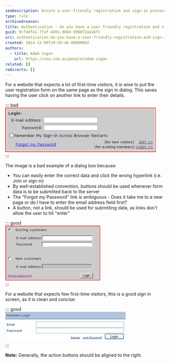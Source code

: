 ```yaml
---
seoDescription: Ensure a user-friendly registration and sign-in process by combining forms on the same page, utilizing submit buttons instead of links, and providing clear navigation options.
type: rule
archivedreason:
title: Authentication - Do you have a user friendly registration and sign in screen?
guid: 9cf4dfa1-7faf-4401-984d-599872ae16fc
uri: authentication-do-you-have-a-user-friendly-registration-and-sign-in-screen
created: 2014-12-09T19:50:46.0000000Z
authors:
  - title: Adam Cogan
    url: https://ssw.com.au/people/adam-cogan
related: []
redirects: []
---
```


For a website that expects a lot of first-time visitors, it is wise to put the user registration form on the same page as the sign in dialog. This saves having the user click on another link to enter their details.

<!--endintro-->

::: bad  
![Figure: Bad example - non-friendly sign in screen](BadloginDialog.gif)  
:::

The image is a bad example of a dialog box because:

* You can easily enter the correct data and click the wrong hyperlink (i.e. Join or sign in)
* By well-established convention, buttons should be used whenever form data is to be submitted back to the server
* The "Forgot my Password" link is ambiguous - Does it take me to a new page or do I have to enter the email address field first?
* A button, not a link, should be used for submitting data, as links don't allow the user to hit "enter"

::: good  
![Figure: Good example - friendly sign in screen for many new visitors](GoodloginScreen.gif)  
:::

For a website that expects few first-time visitors, this is a good sign in screen, as it is clean and concise:

::: good  
![Figure: Good example - friendly sign in screen for few new visitors](GoodloginScreen-few.gif)  
:::

**Note:** Generally, the action buttons should be aligned to the right.
